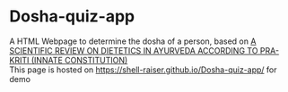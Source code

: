 # Dosha-quiz-app
A HTML Webpage to determine the dosha of a person, based on [A SCIENTIFIC REVIEW ON DIETETICS IN AYURVEDA ACCORDING TO PRA-
KRITI (INNATE CONSTITUTION)](http://www.iamj.in/current_issue/images/upload/1031_1036.pdf.)
<br>
This page is hosted on https://shell-raiser.github.io/Dosha-quiz-app/ for demo
